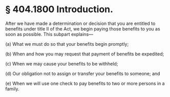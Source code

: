 # § 404.1800   Introduction.

After we have made a determination or decision that you are entitled to benefits under title II of the Act, we begin paying those benefits to you as soon as possible. This subpart explains—


(a) What we must do so that your benefits begin promptly;


(b) When and how you may request that payment of benefits be expedited;


(c) When we may cause your benefits to be withheld;


(d) Our obligation not to assign or transfer your benefits to someone; and


(e) When we will use one check to pay benefits to two or more persons in a family.




